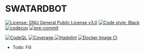 # SWATARDBOT

[![License: GNU General Public License v3.0](https://img.shields.io/badge/License-GPL%20v3-blue.svg)](https://github.com/JulienAlardot/SwatardBot/blob/main/LICENSE.md)
[![Code style: Black](https://img.shields.io/badge/code%20style-Black-000000.svg)](https://github.com/psf/black)
[![codecov](https://codecov.io/gh/JulienAlardot/SwatardBot/branch/main/graph/badge.svg?token=BXD1GQYA86)](https://codecov.io/gh/JulienAlardot/SwatardBot)
[![pre-commit](https://img.shields.io/badge/pre--commit-enabled-brightgreen?logo=pre-commit&logoColor=white)](https://github.com/pre-commit/pre-commit)

[![CodeQL](https://github.com/JulienAlardot/SwatardBot/actions/workflows/codeql-analysis.yml/badge.svg)](https://github.com/JulienAlardot/SwatardBot/actions/workflows/codeql-analysis.yml)
[![Coverage](https://github.com/JulienAlardot/SwatardBot/actions/workflows/coverage.yml/badge.svg)
](https://github.com/JulienAlardot/SwatardBot/actions/workflows/coverage.yml)
[![Hadolint](https://github.com/JulienAlardot/SwatardBot/actions/workflows/hadolint.yml/badge.svg)](https://github.com/JulienAlardot/SwatardBot/actions/workflows/hadolint.yml)
[![Docker Image CI](https://github.com/JulienAlardot/SwatardBot/actions/workflows/docker-image.yml/badge.svg)](https://github.com/JulienAlardot/SwatardBot/actions/workflows/docker-image.yml)

- Todo: Fill
